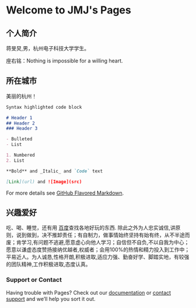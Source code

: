 # Welcome to JMJ's Pages
## 个人简介
蒋旻炅,男，杭州电子科技大学学生。

座右铭：Nothing is impossible for a willing heart. 

## 所在城市

美丽的杭州！

```markdown
Syntax highlighted code block

# Header 1
## Header 2
### Header 3

- Bulleted
- List

1. Numbered
2. List

**Bold** and _Italic_ and `Code` text

[Link](url) and ![Image](src)
```

For more details see [GitHub Flavored Markdown](https://guides.github.com/features/mastering-markdown/).

## 兴趣爱好

吃、喝、睡觉，还有用 [百度](https://www.baidu.com)查找各地好玩的东西. 除此之外为人忠实诚信,讲原则，说到做到，决不推卸责任；有自制力，做事情始终坚持有始有终，从不半途而废；肯学习,有问题不逃避,愿意虚心向他人学习；自信但不自负,不以自我为中心；愿意以谦虚态度赞扬接纳优越者,权威者；会用100%的热情和精力投入到工作中；平易近人。为人诚恳,性格开朗,积极进取,适应力强、勤奋好学、脚踏实地，有较强的团队精神,工作积极进取,态度认真。
### Support or Contact

Having trouble with Pages? Check out our [documentation](https://help.github.com/categories/github-pages-basics/) or [contact support](https://github.com/contact) and we’ll help you sort it out.
